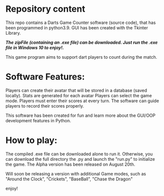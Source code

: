 # Repository content

This repo contains a Darts Game Counter software (source code), that has been programmed in python3.9.
GUI has been created with the Tkinter Library.

***The zipFile (containing an .exe file) can  be downloaded. 
Just run the .exe file in Windows 10 to enjoy!.***

This game program aims to support dart players to count during the match.

# Software Features:
Players can create their avatar that will be stored in a database (saved locally).
Stats are generated for each avatar
Players can select the game mode.
Players must enter their scores at every turn.
The software can guide players to record their scores properly.

This software has been created for fun and learn more about the GUI/OOP development features in Python.

# How to play:

The compiled .exe file can be downloaded alone to run it. 
Otherwise, you can download the full directory the .py and launch the "run.py" to initialize the game.
The Alpha version has been released on August 20th.

Will soon be releasing a version with additional Game modes, such as "Around the Clock", "Crickets", "BaseBall", "Chase the Dragon"

enjoy!

